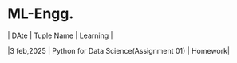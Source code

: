 # ML-Engg.
| DAte | Tuple Name | Learning |

|3 feb,2025 | Python for Data Science(Assignment 01) | Homework|
